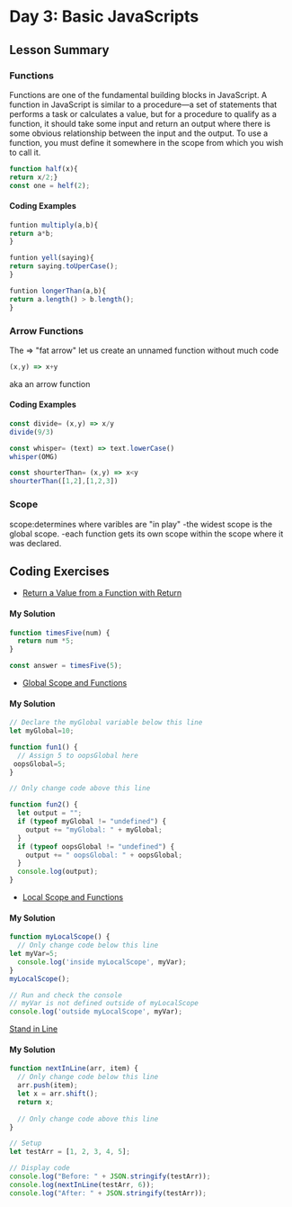 
# Day 3: Basic JavaScripts

## Lesson Summary

### Functions 
Functions are one of the fundamental building blocks in JavaScript. A function in JavaScript is similar to a procedure—a set of statements that performs a task or calculates a value, but for a procedure to qualify as a function, it should take some input and return an output where there is some obvious relationship between the input and the output. To use a function, you must define it somewhere in the scope from which you wish to call it.
```javascript
function half(x){
return x/2;}
const one = helf(2);
```
#### Coding Examples
```javascript
funtion multiply(a,b){
return a*b;
}
```
```javascript
funtion yell(saying){
return saying.toUperCase();
}
```
```javascript
funtion longerThan(a,b){
return a.length() > b.length();
}
```


### Arrow Functions
The => "fat arrow" let us create an unnamed function without much code
```javascript
(x,y) => x+y
```
aka an arrow function
#### Coding Examples
```javascript
const divide= (x,y) => x/y
divide(9/3)
```
```javascript
const whisper= (text) => text.lowerCase()
whisper(OMG)
```
```javascript
const shourterThan= (x,y) => x<y
shourterThan([1,2],[1,2,3])
```
### Scope
scope:determines where varibles are "in play"
-the widest scope is the global scope.
-each function gets its own scope within the scope where it was declared.



## Coding Exercises

- [Return a Value from a Function with Return](https://www.freecodecamp.org/learn/javascript-algorithms-and-data-structures/basic-javascript/return-a-value-from-a-function-with-return)
#### My Solution
```javascript
function timesFive(num) {
  return num *5;
}

const answer = timesFive(5);
```

- [Global Scope and Functions](https://www.freecodecamp.org/learn/javascript-algorithms-and-data-structures/basic-javascript/global-scope-and-function)

#### My Solution
```javascript
// Declare the myGlobal variable below this line
let myGlobal=10;

function fun1() {
  // Assign 5 to oopsGlobal here
 oopsGlobal=5;
}

// Only change code above this line

function fun2() {
  let output = "";
  if (typeof myGlobal != "undefined") {
    output += "myGlobal: " + myGlobal;
  }
  if (typeof oopsGlobal != "undefined") {
    output += " oopsGlobal: " + oopsGlobal;
  }
  console.log(output);
}
```


- [Local Scope and Functions](https://www.freecodecamp.org/learn/javascript-algorithms-and-data-structures/basic-javascript/local-scope-and-functions)

#### My Solution
```javascript
function myLocalScope() {
  // Only change code below this line
let myVar=5;
  console.log('inside myLocalScope', myVar);
}
myLocalScope();

// Run and check the console
// myVar is not defined outside of myLocalScope
console.log('outside myLocalScope', myVar);

```
[Stand in Line](https://www.freecodecamp.org/learn/javascript-algorithms-and-data-structures/basic-javascript/stand-in-line)
#### My Solution
```javascript
function nextInLine(arr, item) {
  // Only change code below this line
  arr.push(item);
  let x = arr.shift();
  return x;
  
  // Only change code above this line
}

// Setup
let testArr = [1, 2, 3, 4, 5];

// Display code
console.log("Before: " + JSON.stringify(testArr));
console.log(nextInLine(testArr, 6));
console.log("After: " + JSON.stringify(testArr));
```


